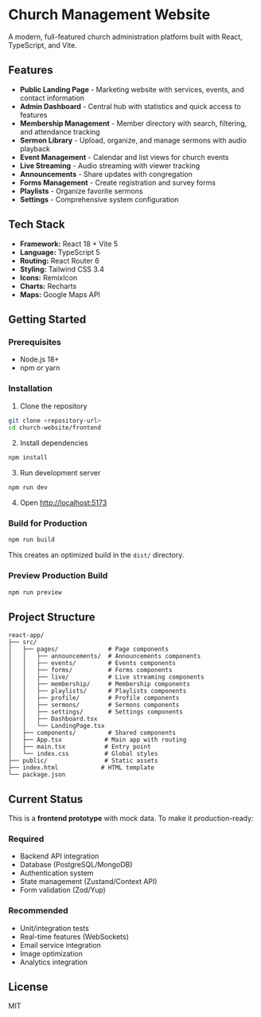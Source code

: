 # Church Management Website

A modern, full-featured church administration platform built with React, TypeScript, and Vite.

## Features

- **Public Landing Page** - Marketing website with services, events, and contact information
- **Admin Dashboard** - Central hub with statistics and quick access to features
- **Membership Management** - Member directory with search, filtering, and attendance tracking
- **Sermon Library** - Upload, organize, and manage sermons with audio playback
- **Event Management** - Calendar and list views for church events
- **Live Streaming** - Audio streaming with viewer tracking
- **Announcements** - Share updates with congregation
- **Forms Management** - Create registration and survey forms
- **Playlists** - Organize favorite sermons
- **Settings** - Comprehensive system configuration

## Tech Stack

- **Framework:** React 18 + Vite 5
- **Language:** TypeScript 5
- **Routing:** React Router 6
- **Styling:** Tailwind CSS 3.4
- **Icons:** RemixIcon
- **Charts:** Recharts
- **Maps:** Google Maps API

## Getting Started

### Prerequisites

- Node.js 18+
- npm or yarn

### Installation

1. Clone the repository
```bash
git clone <repository-url>
cd church-website/frontend
```

2. Install dependencies
```bash
npm install
```

3. Run development server
```bash
npm run dev
```

4. Open [http://localhost:5173](http://localhost:5173)

### Build for Production

```bash
npm run build
```

This creates an optimized build in the `dist/` directory.

### Preview Production Build

```bash
npm run preview
```

## Project Structure

```
react-app/
├── src/
│   ├── pages/              # Page components
│   │   ├── announcements/  # Announcements components
│   │   ├── events/         # Events components
│   │   ├── forms/          # Forms components
│   │   ├── live/           # Live streaming components
│   │   ├── membership/     # Membership components
│   │   ├── playlists/      # Playlists components
│   │   ├── profile/        # Profile components
│   │   ├── sermons/        # Sermons components
│   │   ├── settings/       # Settings components
│   │   ├── Dashboard.tsx
│   │   └── LandingPage.tsx
│   ├── components/         # Shared components
│   ├── App.tsx            # Main app with routing
│   ├── main.tsx           # Entry point
│   └── index.css          # Global styles
├── public/                # Static assets
├── index.html            # HTML template
└── package.json
```

## Current Status

This is a **frontend prototype** with mock data. To make it production-ready:

### Required
- Backend API integration
- Database (PostgreSQL/MongoDB)
- Authentication system
- State management (Zustand/Context API)
- Form validation (Zod/Yup)

### Recommended
- Unit/integration tests
- Real-time features (WebSockets)
- Email service integration
- Image optimization
- Analytics integration

## License

MIT
